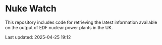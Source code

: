 # Nuke Watch

This repository includes code for retrieving the latest information available on the output of EDF nuclear power plants in the UK.

Last updated: 2025-04-25 19:12